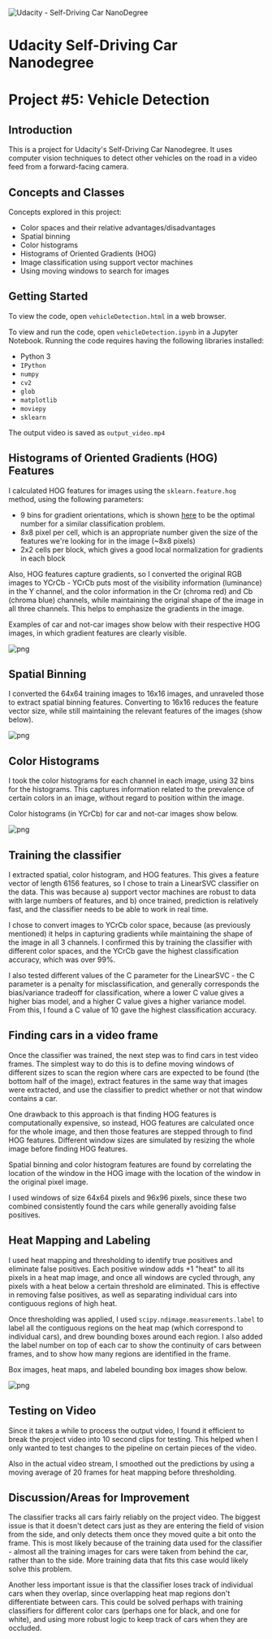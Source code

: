 ![Udacity - Self-Driving Car NanoDegree](https://s3.amazonaws.com/udacity-sdc/github/shield-carnd.svg)

# Udacity Self-Driving Car Nanodegree
# Project #5: Vehicle Detection

## Introduction
This is a project for Udacity's Self-Driving Car Nanodegree. It uses computer vision techniques to detect other vehicles on the road in a video feed from a forward-facing camera.


## Concepts and Classes
Concepts explored in this project:

  - Color spaces and their relative advantages/disadvantages
  - Spatial binning
  - Color histograms
  - Histograms of Oriented Gradients (HOG)
  - Image classification using support vector machines
  - Using moving windows to search for images

## Getting Started
To view the code, open `vehicleDetection.html` in a web browser.

To view and run the code, open `vehicleDetection.ipynb` in a Jupyter Notebook. Running the code requires having the following libraries installed:

  - Python 3
  - `IPython`
  - `numpy`
  - `cv2`
  - `glob`
  - `matplotlib`
  - `moviepy`
  - `sklearn`

The output video is saved as `output_video.mp4`

## Histograms of Oriented Gradients (HOG) Features

I calculated HOG features for images using the `sklearn.feature.hog` method, using the following parameters:

  - 9 bins for gradient orientations, which is shown [here](http://lear.inrialpes.fr/people/triggs/pubs/Dalal-cvpr05.pdf) to be the optimal number for a similar classification problem.
  - 8x8 pixel per cell, which is an appropriate number given the size of the features we're looking for in the image (~8x8 pixels)
  - 2x2 cells per block, which gives a good local normalization for gradients in each block

Also, HOG features capture gradients, so I converted the original RGB images to YCrCb - YCrCb puts most of the visibility information (luminance) in the Y channel, and the color information in the Cr (chroma red) and Cb (chroma blue) channels, while maintaining the original shape of the image in all three channels. This helps to emphasize the gradients in the image.

Examples of car and not-car images show below with their respective HOG images, in which gradient features are clearly visible.

![png](output_images/output_4_1.png)


## Spatial Binning

I converted the 64x64 training images to 16x16 images, and unraveled those to extract spatial binning features. Converting to 16x16 reduces the feature vector size, while still maintaining the relevant features of the images (show below).

![png](output_images/output_6_1.png)


## Color Histograms

I took the color histograms for each channel in each image, using 32 bins for the histograms. This captures information related to the prevalence of certain colors in an image, without regard to position within the image.

Color histograms (in YCrCb) for car and not-car images show below.

![png](output_images/output_8_1.png)

## Training the classifier

I extracted spatial, color histogram, and HOG features. This gives a feature vector of length 6156 features, so I chose to train a LinearSVC classifier on the data. This was because a) support vector machines are robust to data with large numbers of features, and b) once trained, prediction is relatively fast, and the classifier needs to be able to work in real time.

I chose to convert images to YCrCb color space, because (as previously mentioned) it helps in capturing gradients while maintaining the shape of the image in all 3 channels. I confirmed this by training the classifier with different color spaces, and the YCrCb gave the highest classification accuracy, which was over 99%.

I also tested different values of the C parameter for the LinearSVC - the C parameter is a penalty for misclassification, and generally corresponds the bias/variance tradeoff for classification, where a lower C value gives a higher bias model, and a higher C value gives a higher variance model. From this, I found a C value of 10 gave the highest classification accuracy.

## Finding cars in a video frame

Once the classifier was trained, the next step was to find cars in test video frames. The simplest way to do this is to define moving windows of different sizes to scan the region where cars are expected to be found (the bottom half of the image), extract features in the same way that images were extracted, and use the classifier to predict whether or not that window contains a car.

One drawback to this approach is that finding HOG features is computationally expensive, so instead, HOG features are calculated once for the whole image, and then those features are stepped through to find HOG features. Different window sizes are simulated by resizing the whole image before finding HOG features.

Spatial binning and color histogram features are found by correlating the location of the window in the HOG image with the location of the window in the original pixel image.

I used windows of size 64x64 pixels and 96x96 pixels, since these two combined consistently found the cars while generally avoiding false positives.

## Heat Mapping and Labeling

I used heat mapping and thresholding to identify true positives and eliminate false positives. Each positive window adds +1 "heat" to all its pixels in a heat map image, and once all windows are cycled through, any pixels with a heat below a certain threshold are eliminated. This is effective in removing false positives, as well as separating individual cars into contiguous regions of high heat.

Once thresholding was applied, I used `scipy.ndimage.measurements.label` to label all the contiguous regions on the heat map (which correspond to individual cars), and drew bounding boxes around each region. I also added the label number on top of each car to show the continuity of cars between frames, and to show how many regions are identified in the frame.

Box images, heat maps, and labeled bounding box images show below.

![png](output_images/output_18_0.png)


## Testing on Video

Since it takes a while to process the output video, I found it efficient to break the project video into 10 second clips for testing. This helped when I only wanted to test changes to the pipeline on certain pieces of the video.

Also in the actual video stream, I smoothed out the predictions by using a moving average of 20 frames for heat mapping before thresholding.

## Discussion/Areas for Improvement

The classifier tracks all cars fairly reliably on the project video. The biggest issue is that it doesn't detect cars just as they are entering the field of vision from the side, and only detects them once they moved quite a bit onto the frame. This is most likely because of the training data used for the classifier - almost all the training images for cars were taken from behind the car, rather than to the side. More training data that fits this case would likely solve this problem.

Another less important issue is that the classifier loses track of individual cars when they overlap, since overlapping heat map regions don't differentiate between cars. This could be solved perhaps with training classifiers for different color cars (perhaps one for black, and one for white), and using more robust logic to keep track of cars when they are occluded.
